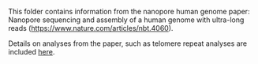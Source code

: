 This folder contains information from the nanopore human genome paper: Nanopore sequencing and assembly of a human genome with ultra-long reads (https://www.nature.com/articles/nbt.4060).

Details on analyses from the paper, such as telomere repeat analyses are included [here](nbt_2018_analyses).

